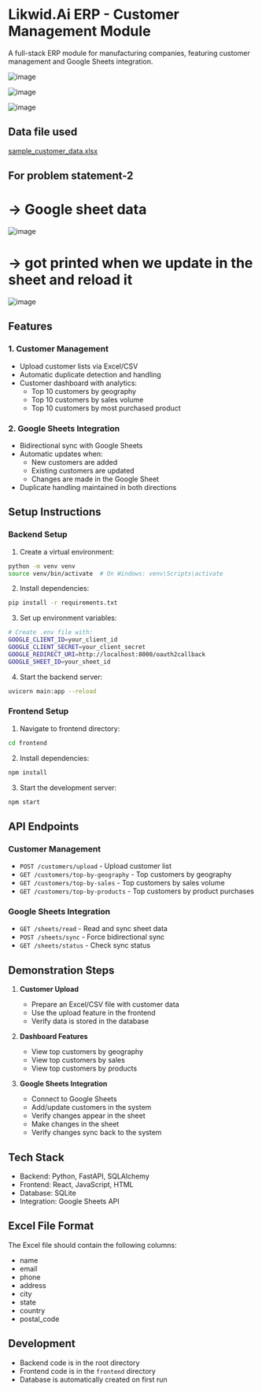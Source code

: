 # Likwid.Ai ERP - Customer Management Module

A full-stack ERP module for manufacturing companies, featuring customer management and Google Sheets integration.

![image](https://github.com/user-attachments/assets/cba23441-96cd-47aa-abb9-afbc42bfb32a)

![image](https://github.com/user-attachments/assets/f001492f-8574-4450-9fce-887b22aaa1d7)

![image](https://github.com/user-attachments/assets/7e6037ce-8347-4c01-8cf2-2ad751ebc5fd)

## Data file used

[sample_customer_data.xlsx](https://github.com/user-attachments/files/19849164/sample_customer_data.xlsx)


## For problem statement-2

# -> Google sheet data
![image](https://github.com/user-attachments/assets/25c5cecb-279b-409d-9f4c-96e328746396)
# -> got printed when we update in the sheet and reload it
![image](https://github.com/user-attachments/assets/a82b8d6f-cf5a-4c87-85e0-7f4b7a1414aa)


## Features

### 1. Customer Management
- Upload customer lists via Excel/CSV
- Automatic duplicate detection and handling
- Customer dashboard with analytics:
  - Top 10 customers by geography
  - Top 10 customers by sales volume
  - Top 10 customers by most purchased product

### 2. Google Sheets Integration
- Bidirectional sync with Google Sheets
- Automatic updates when:
  - New customers are added
  - Existing customers are updated
  - Changes are made in the Google Sheet
- Duplicate handling maintained in both directions

## Setup Instructions

### Backend Setup
1. Create a virtual environment:
```bash
python -m venv venv
source venv/bin/activate  # On Windows: venv\Scripts\activate
```

2. Install dependencies:
```bash
pip install -r requirements.txt
```

3. Set up environment variables:
```bash
# Create .env file with:
GOOGLE_CLIENT_ID=your_client_id
GOOGLE_CLIENT_SECRET=your_client_secret
GOOGLE_REDIRECT_URI=http://localhost:8000/oauth2callback
GOOGLE_SHEET_ID=your_sheet_id
```

4. Start the backend server:
```bash
uvicorn main:app --reload
```

### Frontend Setup
1. Navigate to frontend directory:
```bash
cd frontend
```

2. Install dependencies:
```bash
npm install
```

3. Start the development server:
```bash
npm start
```

## API Endpoints

### Customer Management
- `POST /customers/upload` - Upload customer list
- `GET /customers/top-by-geography` - Top customers by geography
- `GET /customers/top-by-sales` - Top customers by sales volume
- `GET /customers/top-by-products` - Top customers by product purchases

### Google Sheets Integration
- `GET /sheets/read` - Read and sync sheet data
- `POST /sheets/sync` - Force bidirectional sync
- `GET /sheets/status` - Check sync status

## Demonstration Steps

1. **Customer Upload**
   - Prepare an Excel/CSV file with customer data
   - Use the upload feature in the frontend
   - Verify data is stored in the database

2. **Dashboard Features**
   - View top customers by geography
   - View top customers by sales
   - View top customers by products

3. **Google Sheets Integration**
   - Connect to Google Sheets
   - Add/update customers in the system
   - Verify changes appear in the sheet
   - Make changes in the sheet
   - Verify changes sync back to the system

## Tech Stack
- Backend: Python, FastAPI, SQLAlchemy
- Frontend: React, JavaScript, HTML
- Database: SQLite
- Integration: Google Sheets API

## Excel File Format

The Excel file should contain the following columns:
- name
- email
- phone
- address
- city
- state
- country
- postal_code

## Development

- Backend code is in the root directory
- Frontend code is in the `frontend` directory
- Database is automatically created on first run 
